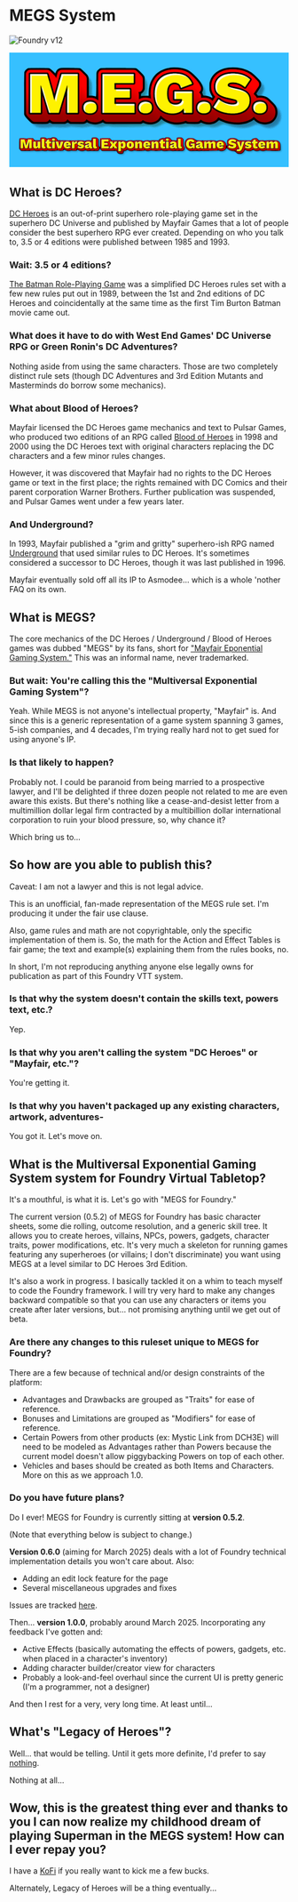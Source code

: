 # MEGS System

![Foundry v12](https://img.shields.io/badge/foundry-v12-green)


![Mutiversal Exponential Gaming System](https://github.com/codemonkey1972/megs/blob/main/assets/images/megs-logo-multiversal.jpg?raw=true)

## What is DC Heroes?

[DC Heroes](https://en.wikipedia.org/wiki/DC_Heroes) is an out-of-print superhero role-playing game set in the superhero DC Universe and published by Mayfair Games that a lot of people consider the best superhero RPG ever created. Depending on who you talk to, 3.5 or 4 editions were published between 1985 and 1993.

### Wait: 3.5 or 4 editions?

[The Batman Role-Playing Game](https://en.wikipedia.org/wiki/Batman_Role-Playing_Game) was a simplified DC Heroes rules set with a few new rules put out in 1989, between the 1st and 2nd editions of DC Heroes and coincidentally at the same time as the first Tim Burton Batman movie came out.

### What does it have to do with West End Games' DC Universe RPG or Green Ronin's DC Adventures?

Nothing aside from using the same characters. Those are two completely distinct rule sets (though DC Adventures and 3rd Edition Mutants and Masterminds do borrow some mechanics).

### What about Blood of Heroes?

Mayfair licensed the DC Heroes game mechanics and text to Pulsar Games, who produced two editions of an RPG called [Blood of Heroes](https://en.wikipedia.org/wiki/Blood_of_Heroes_(role-playing_game)) in 1998 and 2000 using the DC Heroes text with original characters replacing the DC characters and a few minor rules changes. 

However, it was discovered that Mayfair had no rights to the DC Heroes game or text in the first place; the rights remained with DC Comics and their parent corporation Warner Brothers. Further publication was suspended, and Pulsar Games went under a few years later.

### And Underground?

In 1993, Mayfair published a "grim and gritty" superhero-ish RPG named [Underground](https://en.wikipedia.org/wiki/Underground_(role-playing_game)) that used similar rules to DC Heroes. It's sometimes considered a successor to DC Heroes, though it was last published in 1996.

Mayfair eventually sold off all its IP to Asmodee... which is a whole 'nother FAQ on its own.

## What is MEGS?

The core mechanics of the DC Heroes / Underground / Blood of Heroes games was dubbed "MEGS" by its fans, short for ["Mayfair Eponential Gaming System."](https://en.wikipedia.org/wiki/Mayfair_Exponential_Game_System) This was an informal name, never trademarked.

### But wait: You're calling this the "Multiversal Exponential Gaming System"?

Yeah. While MEGS is not anyone's intellectual property, "Mayfair" is. And since this is a generic representation of a game system spanning 3 games, 5-ish companies, and 4 decades, I'm trying really hard not to get sued for using anyone's IP. 

### Is that likely to happen?

Probably not. I could be paranoid from being married to a prospective lawyer, and I'll be delighted if three dozen people not related to me are even aware this exists. But there's nothing like a cease-and-desist letter from a multimillion dollar legal firm contracted by a multibillion dollar international corporation to ruin your blood pressure, so, why chance it?

Which bring us to...

## So how are you able to publish this?

Caveat: I am not a lawyer and this is not legal advice.

This is an unofficial, fan-made representation of the MEGS rule set. I'm producing it under the fair use clause. 

Also, game rules and math are not copyrightable, only the specific implementation of them is. So, the math for the Action and Effect Tables is fair game; the text and example(s) explaining them from the rules books, no. 

In short, I'm not reproducing anything anyone else legally owns for publication as part of this Foundry VTT system.

### Is that why the system doesn't contain the skills text, powers text, etc.?

Yep.

### Is that why you aren't calling the system "DC Heroes" or "Mayfair, etc."?

You're getting it.

### Is that why you haven't packaged up any existing characters, artwork, adventures-

You got it. Let's move on.

## What is the Multiversal Exponential Gaming System system for Foundry Virtual Tabletop?

It's a mouthful, is what it is. Let's go with "MEGS for Foundry."

The current version (0.5.2) of MEGS for Foundry has basic character sheets, some die rolling, outcome resolution, and a generic skill tree. It allows you to create heroes, villains, NPCs, powers, gadgets, character traits, power modifications, etc. It's very much a skeleton for running games featuring any superheroes (or villains; I don't discriminate) you want using MEGS at a level similar to DC Heroes 3rd Edition.

It's also a work in progress. I basically tackled it on a whim to teach myself to code the Foundry framework. I will try very hard to make any changes backward compatible so that you can use any characters or items you create after later versions, but... not promising anything until we get out of beta.

### Are there any changes to this ruleset unique to MEGS for Foundry?

There are a few because of technical and/or design constraints of the platform:
- Advantages and Drawbacks are grouped as "Traits" for ease of reference.
- Bonuses and Limitations are grouped as "Modifiers" for ease of reference.
- Certain Powers from other products (ex: Mystic Link from DCH3E) will need to be modeled as Advantages rather than Powers because the current model doesn't allow piggybacking Powers on top of each other.
- Vehicles and bases should be created as both Items and Characters. More on this as we approach 1.0.

### Do you have future plans?

Do I ever! MEGS for Foundry is currently sitting at **version 0.5.2**.

(Note that everything below is subject to change.)

**Version 0.6.0** (aiming for March 2025) deals with a lot of Foundry technical implementation details you won't care about. Also:
- Adding an edit lock feature for the page
- Several miscellaneous upgrades and fixes

Issues are tracked [here](https://github.com/codemonkey1972/megs/issues?q=is%3Aopen%20is%3Aissue%20project%3Acodemonkey1972%2F4).

Then... **version 1.0.0**, probably around March 2025. Incorporating any feedback I've gotten and:
- Active Effects (basically automating the effects of powers, gadgets, etc. when placed in a character's inventory)
- Adding character builder/creator view for characters
- Probably a look-and-feel overhaul since the current UI is pretty generic (I'm a programmer, not a designer)

And then I rest for a very, very long time. At least until...

## What's "Legacy of Heroes"?

Well... that would be telling. Until it gets more definite, I'd prefer to say [nothing](https://en.wikipedia.org/wiki/Dungeons_%26_Dragons_retro-clones).

Nothing at all...

## Wow, this is the greatest thing ever and thanks to you I can now realize my childhood dream of playing Superman in the MEGS system! How can I ever repay you?

I have a [KoFi](https://ko-fi.com/worldsofwonder) if you really want to kick me a few bucks.

Alternately, Legacy of Heroes will be a thing eventually...
